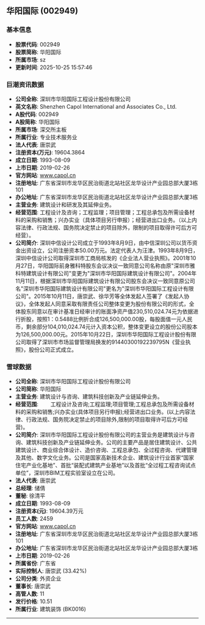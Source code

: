 ## 华阳国际 (002949)

### 基本信息

- **股票代码**: 002949
- **股票简称**: 华阳国际
- **所属市场**: sz
- **更新时间**: 2025-10-25 15:57:46

### 巨潮资讯数据

- **公司全称**: 深圳市华阳国际工程设计股份有限公司
- **英文名称**: Shenzhen Capol International and Associates Co., Ltd.
- **A股代码**: 002949
- **A股简称**: 华阳国际
- **所属市场**: 深交所主板
- **所属行业**: 专业技术服务业
- **法人代表**: 唐崇武
- **注册资本(万元)**: 19604.3864
- **成立日期**: 1993-08-09
- **上市日期**: 2019-02-26
- **官方网站**: www.capol.cn
- **注册地址**: 广东省深圳市龙华区民治街道北站社区龙华设计产业园总部大厦3栋101
- **办公地址**: 广东省深圳市龙华区民治街道北站社区龙华设计产业园总部大厦3栋
- **主营业务**: 建筑设计和研发及其延伸业务。
- **经营范围**: 工程设计及咨询；工程监理；项目管理；工程总承包及所需设备材料的采购和销售；兴办实业（具体项目另行申报）；经营进出口业务。（以上内容法律、行政法规、国务院决定禁止的项目除外，限制的项目取得许可后方可经营）。
- **公司简介**: 深圳中信设计公司成立于1993年8月9日，由中信深圳公司以货币资金出资设立，公司注册资本50.00万元。法定代表人为汪津。1993年8月9日，深圳中信设计公司取得深圳市工商局核发的《企业法人营业执照》。2001年10月27日，华阳国际前身雅科特股东会议决议一致同意公司名称由原"深圳市雅科特建筑设计有限公司"变更为"深圳市华阳国际建筑设计有限公司"。2004年11月11日，根据深圳市华阳国际建筑设计有限公司股东会决议一致同意原公司名"深圳市华阳国际建筑设计有限公司"更名为"深圳市华阳国际工程设计有限公司"。2015年10月11日，唐崇武、徐华芳等全体发起人签署了《发起人协议》，全体发起人同意采取有限责任公司整体变更为股份有限公司的形式，全体股东同意以在审计基准日经审计的账面净资产值230,510,024.74元为依据进行折股，按照1：0.5488比例折合成126,500,000.00股，每股面值一元人民币，剩余部分104,010,024.74元计入资本公积，整体变更设立的股份公司股本为126,500,000.00元。2015年10月22日，深圳市华阳国际工程设计股份有限公司取得了深圳市市场监督管理局换发的91440300192239795N《营业执照》，股份公司正式成立。

### 雪球数据

- **公司全称**: 深圳市华阳国际工程设计股份有限公司
- **公司简称**: 华阳国际
- **主营业务**: 建筑设计与咨询、建筑科技创新及产业链延伸业务。
- **经营范围**: 　　工程设计及咨询;工程监理;项目管理;工程总承包及所需设备材料的采购和销售;兴办实业(具体项目另行申报);经营进出口业务。(以上内容法律、行政法规、国务院决定禁止的项目除外,限制的项目取得许可后方可经营)。
- **公司简介**: 深圳市华阳国际工程设计股份有限公司的主营业务是建筑设计与咨询、建筑科技创新及产业链延伸业务。公司的主要产品是居住建筑设计、公共建筑设计、商业综合体设计、造价咨询、工程总承包、全过程咨询、代建管理及其他、数字文化业务。公司是国家高新技术企业、建筑设计行业首家“国家住宅产业化基地”、首批“装配式建筑产业基地”以及首批“全过程工程咨询试点单位”，深圳市BIM工程实验室设立在公司。
- **法人代表**: 唐崇武
- **总经理**: 储倩
- **董秘**: 徐清平
- **成立日期**: 1993-08-09
- **注册资本(元)**: 19604.39万元
- **员工人数**: 2459
- **官方网站**: www.capol.cn
- **注册地址**: 广东省深圳市龙华区民治街道北站社区龙华设计产业园总部大厦3栋101
- **办公地址**: 广东省深圳市龙华区民治街道北站社区龙华设计产业园总部大厦3栋
- **上市日期**: 2019-02-26
- **所属省份**: 广东省
- **实际控制人**: 唐崇武 (33.42%)
- **公司分类**: 外资企业
- **董事长**: 唐崇武
- **高管人数**: 11
- **发行价格**: 10.51
- **所属行业**: 建筑装饰 (BK0016)

---